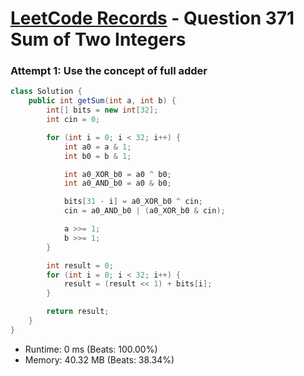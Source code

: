 # [LeetCode Records](../../README.md) - Question 371 Sum of Two Integers

### Attempt 1: Use the concept of full adder
```java
class Solution {
    public int getSum(int a, int b) {
        int[] bits = new int[32];
        int cin = 0;

        for (int i = 0; i < 32; i++) {
            int a0 = a & 1;
            int b0 = b & 1;

            int a0_XOR_b0 = a0 ^ b0;
            int a0_AND_b0 = a0 & b0;

            bits[31 - i] = a0_XOR_b0 ^ cin;
            cin = a0_AND_b0 | (a0_XOR_b0 & cin);

            a >>= 1;
            b >>= 1;
        }

        int result = 0;
        for (int i = 0; i < 32; i++) {
            result = (result << 1) + bits[i];
        }

        return result;
    }
}
```
- Runtime: 0 ms (Beats: 100.00%)
- Memory: 40.32 MB (Beats: 38.34%)

<br>
